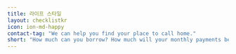 ```yaml
---
title: 라이프 스타일
layout: checklistkr
icon: ion-md-happy
contact-tag: "We can help you find your place to call home."
short: "How much can you borrow? How much will your monthly payments be?"
---
```

